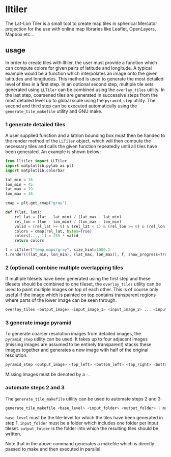 # lltiler
The Lat-Lon Tiler is a small tool to create map tiles in spherical Mercator projection for the use with online map libraries like Leaflet, OpenLayers, Mapbox etc...

## usage
In order to create tiles with lltiler, the user must provide a function which can compute colors for given pairs of latitude and longitude.
A typical example would be a function which interpolates an image onto the given latitudes and longitudes.
This method is used to generate the most detailed level of tiles in a first step.
In an optional second step, multiple tile sets generated using `LLTiler` can be combined using the `overlay_tiles` utility.
In the last step, coarsened tiles are generated in successive steps from the most detailed level up to global scale using the `pyramid_step` utility.
The second and third step can be executed automatically using the `generate_tile_makefile` utility and GNU make.

### 1 generate detailed tiles
A user supplied function and a lat/lon bounding box must then be handed to the render method of the `LLTiler` object, which will then compute the necessary tiles and calls the given function repeatedly until all tiles have been generated.
An example is shown below:

```python
from lltiler import LLTiler
import matplotlib.pylab as plt
import matplotlib.colorbar

lat_min = 16.
lon_min = 45.
lat_max = 19.
lon_max = 48.

cmap = plt.get_cmap("gray")

def f(lat, lon):
    rel_lat = (lat - lat_min) / (lat_max - lat_min)
    rel_lon = (lon - lon_min) / (lon_max - lon_min)
    valid = (rel_lat >= 0) & (rel_lat < 1) & (rel_lon >= 0) & (rel_lon < 1)
    colors = cmap(rel_lat, bytes=True)
    colors[...,-1] = 255 * valid
    return colors

t = LLTiler("temp_maps/gray", size_hint=1000.)
t.render(((lat_min, lon_min), (lat_max, lon_max)), f, show_progress=True)
```

### 2 (optional) combine multiple overlapping tiles
If multiple tilesets have been generated using the first step and these tilesets should be combined to one tileset, the `overlay_tiles` utility can be used to paint multiple images on top of each other.
This is of course only useful if the image which is painted on top contains transparent regions where parts of the lower image can be seen through.

```bash
overlay_tiles <output_image> <input_image_1> <input_image_2> ... <input_image_n>
```

### 3 generate image pyramid
To generate coarser resolution images from detailed images, the `pyramid_step` utility can be used.
It takes up to four adjacent images (missing images are assumed to be entirely transparent) stacks these images together and generates a new image with half of the original resolution.

```bash
pyramid_step <output_image> <top_left> <bottom_left> <top_right> <bottom_right>
```

Missing images must be denoted by a `-`.


### automate steps 2 and 3
The `generate_tile_makefile` utility can be used to automate steps 2 and 3:

```bash
generate_tile_makefile <base_level> <input_folder> <output_folder> | make -f- -j
```

`base_level` must be the tile-level for which the tiles have been generated in step 1.
`input_folder` must be a folder which includes one folder per input tileset.
`output_folder` is the folder into which the resulting tiles should be written.

Note that in the above command generates a makefile which is directly passed to make and then executed in parallel.

